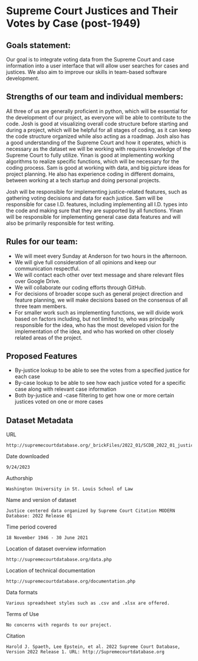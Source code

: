 ﻿# Supreme Court Justices and Their Votes by Case (post-1949)



## Goals statement:

Our goal is to integrate voting data from the Supreme Court and case information into a user interface that will allow user searches for cases and justices. 
We also aim to improve our skills in team-based software development.


## Strengths of our team and individual members:

All three of us are generally proficient in python, which will be essential for the development of our project, as everyone will be able to contribute to the code. 
Josh is good at visualizing overall code structure before starting and during a project, which will be helpful for all stages of coding, 
as it can keep the code structure organized while also acting as a roadmap. 
Josh also has a good understanding of the Supreme Court and how it operates, which is necessary as the dataset we will be working with requires 
knowledge of the Supreme Court to fully utilize. 
Yinan is good at implementing working algorithms to realize specific functions, which will be necessary for the coding process. 
Sam is good at working with data, and big picture ideas for project planning. 
He also has experience coding in different domains, between working at a tech startup and doing personal projects.

Josh will be responsible for implementing justice-related features, such as gathering voting decisions and data for each justice.
Sam will be responsible for case I.D. features, including implementing all I.D. types into the code and making sure that they are supported by all functions.
Yinan will be responsible for implementing general case data features and will also be primarily responsible for test writing.




## Rules for our team:
* We will meet every Sunday at Anderson for two hours in the afternoon. 
* We will give full consideration of all opinions and keep our communication respectful.
* We will contact each other over text message and share relevant files over Google Drive.
* We will collaborate our coding efforts through GitHub.
* For decisions of broader scope such as general project direction and feature planning, we will make decisions based on the consensus of all three team members.
* For smaller work such as implementing functions, we will divide work based on factors including, but not limited to, who was principally responsible for the idea, who has the most developed vision for the implementation of the idea, and who has worked on other closely related areas of the project.


## Proposed Features
* By-justice lookup to be able to see the votes from a specified justice for each case
* By-case lookup to be able to see how each justice voted for a specific case along with relevant case information
* Both by-justice and -case filtering to get how one or more certain justices voted on one or more cases


## Dataset Metadata


URL


	http://supremecourtdatabase.org/_brickFiles/2022_01/SCDB_2022_01_justiceCentered_Citation.xlsx.zip




Date downloaded

	9/24/2023

Authorship

	Washington University in St. Louis School of Law

Name and version of dataset

	Justice centered data organized by Supreme Court Citation MODERN Database: 2022 Release 01

Time period covered

	18 November 1946 - 30 June 2021

Location of dataset overview information

	http://supremecourtdatabase.org/data.php
	
Location of technical documentation

	http://supremecourtdatabase.org/documentation.php

Data formats

	Various spreadsheet styles such as .csv and .xlsx are offered.

Terms of Use

	No concerns with regards to our project.
	
Citation

	Harold J. Spaeth, Lee Epstein, et al. 2022 Supreme Court Database, Version 2022 Release 1. URL: http://Supremecourtdatabase.org